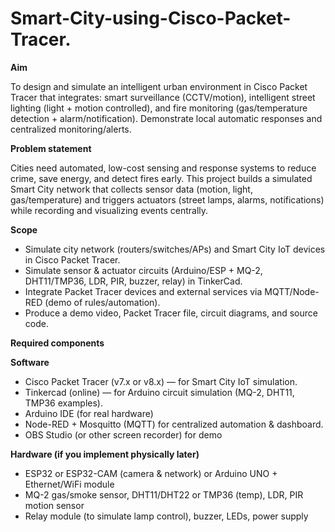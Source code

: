 # Smart-City-using-Cisco-Packet-Tracer.

**Aim**

To design and simulate an intelligent urban environment in Cisco Packet Tracer that integrates: smart surveillance (CCTV/motion), intelligent street lighting (light + motion controlled), and fire monitoring (gas/temperature detection + alarm/notification). Demonstrate local automatic responses and centralized monitoring/alerts.

**Problem statement**

Cities need automated, low-cost sensing and response systems to reduce crime, save energy, and detect fires early. This project builds a simulated Smart City network that collects sensor data (motion, light, gas/temperature) and triggers actuators (street lamps, alarms, notifications) while recording and visualizing events centrally.

**Scope**

* Simulate city network (routers/switches/APs) and Smart City IoT devices in Cisco Packet Tracer.
* Simulate sensor & actuator circuits (Arduino/ESP + MQ-2, DHT11/TMP36, LDR, PIR, buzzer, relay) in TinkerCad.
* Integrate Packet Tracer devices and external services via MQTT/Node-RED (demo of rules/automation).
* Produce a demo video, Packet Tracer file, circuit diagrams, and source code.

**Required components**

**Software**

* Cisco Packet Tracer (v7.x or v8.x) — for Smart City IoT simulation. 
* Tinkercad (online) — for Arduino circuit simulation (MQ-2, DHT11, TMP36 examples). 
* Arduino IDE (for real hardware)
* Node-RED + Mosquitto (MQTT) for centralized automation & dashboard. 
* OBS Studio (or other screen recorder) for demo

**Hardware (if you implement physically later)**

* ESP32 or ESP32-CAM (camera & network) or Arduino UNO + Ethernet/WiFi module
* MQ-2 gas/smoke sensor, DHT11/DHT22 or TMP36 (temp), LDR, PIR motion sensor
* Relay module (to simulate lamp control), buzzer, LEDs, power supply
